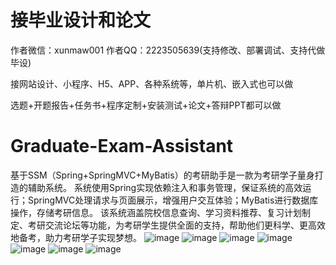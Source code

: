 # 接毕业设计和论文
作者微信：xunmaw001  作者QQ：2223505639(支持修改、部署调试、支持代做毕设)

接网站设计、小程序、H5、APP、各种系统等，单片机、嵌入式也可以做

选题+开题报告+任务书+程序定制+安装测试+论文+答辩PPT都可以做
# Graduate-Exam-Assistant
基于SSM（Spring+SpringMVC+MyBatis）的考研助手是一款为考研学子量身打造的辅助系统。  系统使用Spring实现依赖注入和事务管理，保证系统的高效运行；SpringMVC处理请求与页面展示，增强用户交互体验；MyBatis进行数据库操作，存储考研信息。  该系统涵盖院校信息查询、学习资料推荐、复习计划制定、考研交流论坛等功能，为考研学生提供全面的支持，帮助他们更科学、更高效地备考，助力考研学子实现梦想。
![image](https://github.com/user-attachments/assets/5e2d6556-7ef8-4820-8c14-5bedd548026c)
![image](https://github.com/user-attachments/assets/b9f75012-bd99-4883-989c-6e23651de812)
![image](https://github.com/user-attachments/assets/84cf96ac-e71f-484f-b5d4-cf3a70629efa)
![image](https://github.com/user-attachments/assets/5eaa724e-6242-49db-8934-ce9e3d466cda)
![image](https://github.com/user-attachments/assets/6ebb8991-8a99-47e7-8a41-12be20d34b21)
![image](https://github.com/user-attachments/assets/5cc31071-02c9-4dca-a46a-e932362bee85)
![image](https://github.com/user-attachments/assets/babf18e4-2f7c-4464-82c2-27cf67a042e2)
